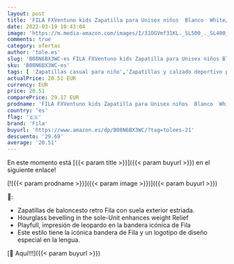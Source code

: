 ```yaml
---
layout: post
title: 'FILA FXVentuno kids Zapatilla para Unisex niños  Blanco  White/Antique White   39 EU'
date: 2022-03-19 10:43:04
image: 'https://m.media-amazon.com/images/I/31OGVmf31KL._SL500_._SL400_.jpg'
comments: true
category: ofertas
author: 'tole.es'
slug: 'B08N6BX3WC-es FILA FXVentuno kids Zapatilla para Unisex niños Blanco...'
sku: 'B08N6BX3WC-es'
tags: [ 'Zapatillas casual para niño','Zapatillas y calzado deportivo para Niño','Zapatos','Zapatos - Niños','Zapatos y complementos','fila','zapatilla', ]
actualPrice: 20.51 EUR
currency: EUR
price: 20.51
comparePrice: 29.17 EUR
prodname: 'FILA FXVentuno kids Zapatilla para Unisex niños  Blanco  White/Antique White   39 EU'
country: 'es'
flag: '🇪🇸'
brand: 'Fila'
buyurl: 'https://www.amazon.es/dp/B08N6BX3WC/?tag=tolees-21'
descuento: '29.69'
average: '20.51'
---
```


En este momento está [{{< param title >}}]({{< param buyurl >}}) en el siguiente enlace!

[![{{< param prodname >}}]({{< param image >}})]({{< param buyurl >}})

🔎:

- Zapatillas de baloncesto retro Fila con suela exterior estriada.
- Hourglass bevelling in the sole-Unit enhances weight Relief
- Playfull, impresión de leopardo en la bandera icónica de Fila
- Este estilo tiene la icónica bandera de Fila y un logotipo de diseño especial en la lengua.

[🛒 Aquí!!!]({{< param buyurl >}})
